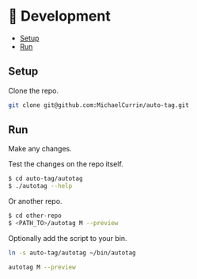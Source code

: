 # 🚧 Development

- [Setup](#setup)
- [Run](#run)


## Setup

Clone the repo.

```sh
git clone git@github.com:MichaelCurrin/auto-tag.git
```


## Run

Make any changes.


Test the changes on the repo itself.

```sh
$ cd auto-tag/autotag
$ ./autotag --help
```

Or another repo.

```sh
$ cd other-repo
$ <PATH_TO>/autotag M --preview
```

Optionally add the script to your bin.

```sh
ln -s auto-tag/autotag ~/bin/autotag
```

```sh
autotag M --preview
```
